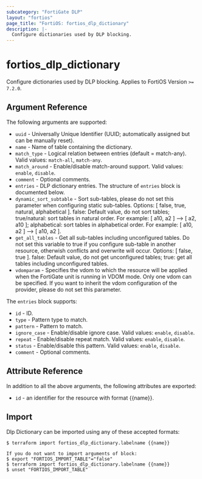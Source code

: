 ```yaml
---
subcategory: "FortiGate DLP"
layout: "fortios"
page_title: "FortiOS: fortios_dlp_dictionary"
description: |-
  Configure dictionaries used by DLP blocking.
---
```


# fortios_dlp_dictionary
Configure dictionaries used by DLP blocking. Applies to FortiOS Version `>= 7.2.0`.

## Argument Reference

The following arguments are supported:

* `uuid` - Universally Unique Identifier (UUID; automatically assigned but can be manually reset).
* `name` - Name of table containing the dictionary.
* `match_type` - Logical relation between entries (default = match-any). Valid values: `match-all`, `match-any`.
* `match_around` - Enable/disable match-around support. Valid values: `enable`, `disable`.
* `comment` - Optional comments.
* `entries` - DLP dictionary entries. The structure of `entries` block is documented below.
* `dynamic_sort_subtable` - Sort sub-tables, please do not set this parameter when configuring static sub-tables. Options: [ false, true, natural, alphabetical ]. false: Default value, do not sort tables; true/natural: sort tables in natural order. For example: [ a10, a2 ] --> [ a2, a10 ]; alphabetical: sort tables in alphabetical order. For example: [ a10, a2 ] --> [ a10, a2 ].
* `get_all_tables` - Get all sub-tables including unconfigured tables. Do not set this variable to true if you configure sub-table in another resource, otherwish conflicts and overwrite will occur. Options: [ false, true ]. false: Default value, do not get unconfigured tables; true: get all tables including unconfigured tables. 
* `vdomparam` - Specifies the vdom to which the resource will be applied when the FortiGate unit is running in VDOM mode. Only one vdom can be specified. If you want to inherit the vdom configuration of the provider, please do not set this parameter.

The `entries` block supports:

* `id` - ID.
* `type` - Pattern type to match.
* `pattern` - Pattern to match.
* `ignore_case` - Enable/disable ignore case. Valid values: `enable`, `disable`.
* `repeat` - Enable/disable repeat match. Valid values: `enable`, `disable`.
* `status` - Enable/disable this pattern. Valid values: `enable`, `disable`.
* `comment` - Optional comments.


## Attribute Reference

In addition to all the above arguments, the following attributes are exported:
* `id` - an identifier for the resource with format {{name}}.

## Import

Dlp Dictionary can be imported using any of these accepted formats:
```
$ terraform import fortios_dlp_dictionary.labelname {{name}}

If you do not want to import arguments of block:
$ export "FORTIOS_IMPORT_TABLE"="false"
$ terraform import fortios_dlp_dictionary.labelname {{name}}
$ unset "FORTIOS_IMPORT_TABLE"
```
